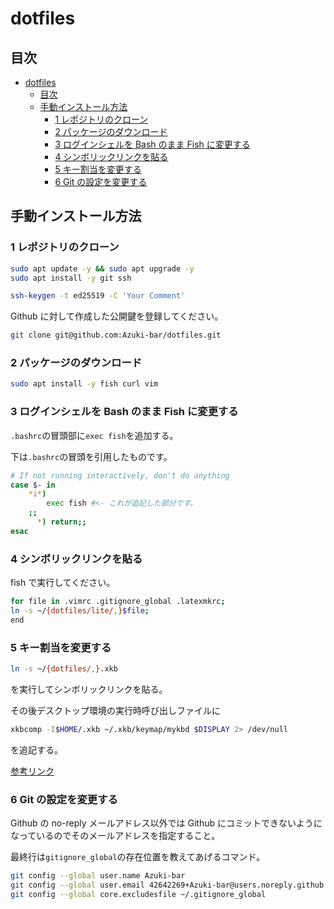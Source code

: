 # dotfiles

## 目次

<!-- TOC -->

- [dotfiles](#dotfiles)
  - [目次](#目次)
  - [手動インストール方法](#手動インストール方法)
    - [1 レポジトリのクローン](#1-レポジトリのクローン)
    - [2 パッケージのダウンロード](#2-パッケージのダウンロード)
    - [3 ログインシェルを Bash のまま Fish に変更する](#3-ログインシェルを-bash-のまま-fish-に変更する)
    - [4 シンボリックリンクを貼る](#4-シンボリックリンクを貼る)
    - [5 キー割当を変更する](#5-キー割当を変更する)
    - [6 Git の設定を変更する](#6-git-の設定を変更する)

<!-- /TOC -->

## 手動インストール方法

### 1 レポジトリのクローン

```Bash
sudo apt update -y && sudo apt upgrade -y
sudo apt install -y git ssh

ssh-keygen -t ed25519 -C 'Your Comment'
```

Github に対して作成した公開鍵を登録してください。

```Bash
git clone git@github.com:Azuki-bar/dotfiles.git
```

### 2 パッケージのダウンロード

```Bash
sudo apt install -y fish curl vim
```

### 3 ログインシェルを Bash のまま Fish に変更する

`.bashrc`の冒頭部に`exec fish`を追加する。

下は`.bashrc`の冒頭を引用したものです。

```Bash
# If not running interactively, don't do anything
case $- in
    *i*)
        exec fish #<- これが追記した部分です。
    ;;
      *) return;;
esac
```

### 4 シンボリックリンクを貼る

fish で実行してください。

```Bash
for file in .vimrc .gitignore_global .latexmkrc;
ln -s ~/{dotfiles/lite/,}$file;
end

```

### 5 キー割当を変更する

```Bash
ln -s ~/{dotfiles/,}.xkb
```

を実行してシンボリックリンクを貼る。

その後デスクトップ環境の実行時呼び出しファイルに

```Bash
xkbcomp -I$HOME/.xkb ~/.xkb/keymap/mykbd $DISPLAY 2> /dev/null
```

を追記する。

[参考リンク](https://honmushi.com/2019/01/18/ubuntu-xkb/)

### 6 Git の設定を変更する

Github の no-reply メールアドレス以外では Github にコミットできないようになっているのでそのメールアドレスを指定すること。

最終行は`gitignore_global`の存在位置を教えてあげるコマンド。

```Bash
git config --global user.name Azuki-bar
git config --global user.email 42642269+Azuki-bar@users.noreply.github.com
git config --global core.excludesfile ~/.gitignore_global
```
